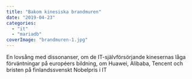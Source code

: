 ```yaml
---
title: "Bakom kinesiska brandmuren"
date: "2019-04-23"
categories: 
  - "it"
  - "mariadb"
coverImage: "brandmuren-1.jpg"
---
```


En lovsång med dissonanser, om de IT-självförsörjande kinesernas låga förväntningar på européers bildning, om Huawei, Alibaba, Tencent och bristen på finlandssvenskt Nobelpris i IT
